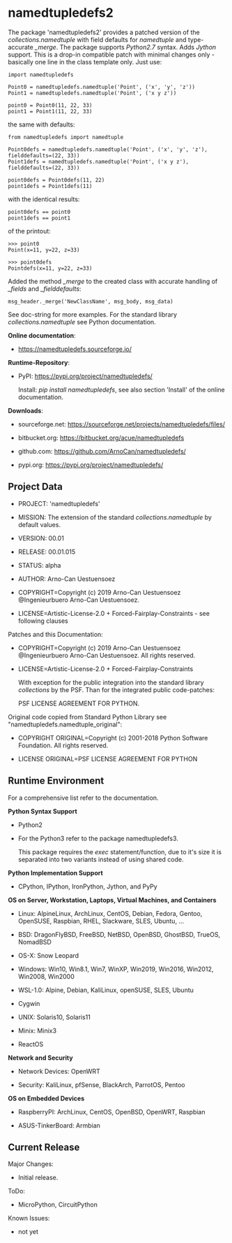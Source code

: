 namedtupledefs2
===============

The package 'namedtupledefs2' provides a patched version of the *collections.namedtuple* 
with field defaults for *namedtuple* and type-accurate *_merge*. The package supports
*Python2.7* syntax. Adds *Jython* support. This is a drop-in compatible patch with
minimal changes only - basically one line in the class template only. Just use:

	import namedtupledefs
	
	Point0 = namedtupledefs.namedtuple('Point', ('x', 'y', 'z'))
	Point1 = namedtupledefs.namedtuple('Point', ('x y z'))
	
	point0 = Point0(11, 22, 33) 
	point1 = Point1(11, 22, 33) 

the same with defaults:

	from namedtupledefs import namedtuple
	
	Point0defs = namedtupledefs.namedtuple('Point', ('x', 'y', 'z'), fielddefaults=(22, 33))
	Point1defs = namedtupledefs.namedtuple('Point', ('x y z'), fielddefaults=(22, 33))
	
	point0defs = Point0defs(11, 22) 
	point1defs = Point1defs(11) 

with the identical results:
	
	point0defs == point0 
	point1defs == point1 

of the printout:

	>>> point0
	Point(x=11, y=22, z=33)
	
	>>> point0defs
	Pointdefs(x=11, y=22, z=33)

Added the method *_merge* to the created class with accurate handling of
*_fields* and *_fielddefaults*:

	msg_header._merge('NewClassName', msg_body, msg_data)

See doc-string for more examples.
For the standard library *collections.namedtuple* see Python documentation.

**Online documentation**:

* https://namedtupledefs.sourceforge.io/


**Runtime-Repository**:

* PyPI: https://pypi.org/project/namedtupledefs/

  Install: *pip install namedtupledefs*, see also section 'Install' of the online documentation.


**Downloads**:

* sourceforge.net: https://sourceforge.net/projects/namedtupledefs/files/

* bitbucket.org: https://bitbucket.org/acue/namedtupledefs

* github.com: https://github.com/ArnoCan/namedtupledefs/

* pypi.org: https://pypi.org/project/namedtupledefs/


Project Data
------------

* PROJECT: 'namedtupledefs'

* MISSION: The extension of the standard *collections.namedtuple* by default values.

* VERSION: 00.01

* RELEASE: 00.01.015

* STATUS: alpha

* AUTHOR: Arno-Can Uestuensoez

* COPYRIGHT=Copyright (c) 2019 Arno-Can Uestuensoez @Ingenieurbuero Arno-Can Uestuensoez. 
	
* LICENSE=Artistic-License-2.0 + Forced-Fairplay-Constraints - see following clauses

Patches and this Documentation:

* COPYRIGHT=Copyright (c) 2019 Arno-Can Uestuensoez @Ingenieurbuero Arno-Can Uestuensoez. All rights reserved.
	
* LICENSE=Artistic-License-2.0 + Forced-Fairplay-Constraints
	      
  With exception for the public integration into the standard library *collections* 
  by the PSF. Than for the integrated public code-patches: 

    PSF LICENSE AGREEMENT FOR PYTHON.  

Original code copied from Standard Python Library see "namedtupledefs.namedtuple_original":

* COPYRIGHT ORIGINAL=Copyright (c) 2001-2018 Python Software Foundation. All rights reserved.

* LICENSE ORIGINAL=PSF LICENSE AGREEMENT FOR PYTHON


Runtime Environment
-------------------
For a comprehensive list refer to the documentation.

**Python Syntax Support**

* Python2
* For the Python3 refer to the package namedtupledefs3.
  
  This package requires the *exec* statement/function, due to it's size it is
  separated into two variants instead of using shared code.  

**Python Implementation Support**

*  CPython, IPython, IronPython, Jython, and PyPy


**OS on Server, Workstation, Laptops, Virtual Machines, and Containers**

* Linux: AlpineLinux, ArchLinux, CentOS, Debian, Fedora, Gentoo, OpenSUSE, Raspbian, RHEL, Slackware, SLES, Ubuntu, ...  

* BSD: DragonFlyBSD, FreeBSD, NetBSD, OpenBSD, GhostBSD, TrueOS, NomadBSD

* OS-X: Snow Leopard

* Windows: Win10, Win8.1, Win7, WinXP, Win2019, Win2016, Win2012, Win2008, Win2000

* WSL-1.0: Alpine, Debian, KaliLinux, openSUSE, SLES, Ubuntu

* Cygwin

* UNIX: Solaris10, Solaris11

* Minix: Minix3

* ReactOS

**Network and Security**

* Network Devices: OpenWRT

* Security: KaliLinux, pfSense, BlackArch, ParrotOS, Pentoo

**OS on Embedded Devices**

* RaspberryPI: ArchLinux, CentOS, OpenBSD, OpenWRT, Raspbian

* ASUS-TinkerBoard: Armbian

Current Release
---------------

Major Changes:

* Initial release.


ToDo:

* MicroPython, CircuitPython

Known Issues:

* not yet

